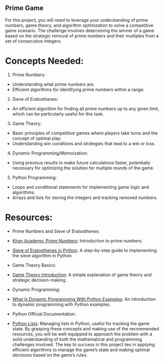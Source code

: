## Prime Game

For this project, you will need to leverage your understanding of prime numbers, game theory, and algorithm optimization to solve a competitive game scenario. The challenge involves determining the winner of a game based on the strategic removal of prime numbers and their multiples from a set of consecutive integers.

# Concepts Needed:
1. Prime Numbers:

* Understanding what prime numbers are.
* Efficient algorithms for identifying prime numbers within a range.
2. Sieve of Eratosthenes:

* An efficient algorithm for finding all prime numbers up to any given limit, which can be particularly useful for this task.
3. Game Theory:

* Basic principles of competitive games where players take turns and the concept of optimal play.
* Understanding win conditions and strategies that lead to a win or loss.
4. Dynamic Programming/Memoization:

* Using previous results to make future calculations faster, potentially necessary for optimizing the solution for multiple rounds of the game.
5. Python Programming:

* Loops and conditional statements for implementing game logic and algorithms.
* Arrays and lists for storing the integers and tracking removed numbers.

# Resources:
* Prime Numbers and Sieve of Eratosthenes:

* [Khan Academy: Prime Numbers](https://www.khanacademy.org/math/cc-fourth-grade-math/imp-factors-multiples-and-patterns/imp-prime-and-composite-numbers/v/prime-numbers): Introduction to prime numbers.
* [Sieve of Eratosthenes in Python](https://www.geeksforgeeks.org/sieve-of-eratosthenes/): A step-by-step guide to implementing the sieve algorithm in Python.
* Game Theory Basics:

* [Game Theory Introduction](https://www.investopedia.com/terms/g/gametheory.asp): A simple explanation of game theory and strategic decision-making.
* Dynamic Programming:

* [What Is Dynamic Programming With Python Examples](https://skerritt.blog/dynamic-programming/): An introduction to dynamic programming with Python examples.
* Python Official Documentation:

* [Python Lists](https://docs.python.org/3/tutorial/introduction.html#lists): Managing lists in Python, useful for tracking the game state.
By grasping these concepts and making use of the recommended resources, you will be well-equipped to approach the problem with a solid understanding of both the mathematical and programming challenges involved. The key to success in this project lies in applying efficient algorithms to manage the game’s state and making optimal decisions based on the game’s rules.
